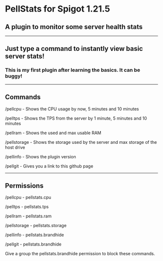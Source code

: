 # PellStats for Spigot 1.21.5
## A plugin to monitor some server health stats
---

## Just type a command to instantly view basic server stats!

### This is my first plugin after learning the basics. It can be buggy!


---


## Commands


/pellcpu - Shows the CPU usage by now, 5 minutes and 10 minutes

/pelltps - Shows the TPS from the server by 1 minute, 5 minutes and 10 minutes

/pellram - Shows the used and max usable RAM

/pellstorage - Shows the storage used by the server and max storage of the host drive

/pellinfo - Shows the plugin version

/pellgit - Gives you a link to this github page


---


## Permissions

/pellcpu - pellstats.cpu

/pelltps - pellstats.tps

/pellram - pellstats.ram

/pellstorage - pellstats.storage

/pellinfo - pellstats.brandhide

/pellgit - pellstats.brandhide

Give a group the pellstats.brandhide permission to block these commands.
